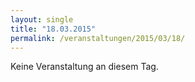 ```yaml
---
layout: single
title: "18.03.2015"
permalink: /veranstaltungen/2015/03/18/
---
```


Keine Veranstaltung an diesem Tag.
